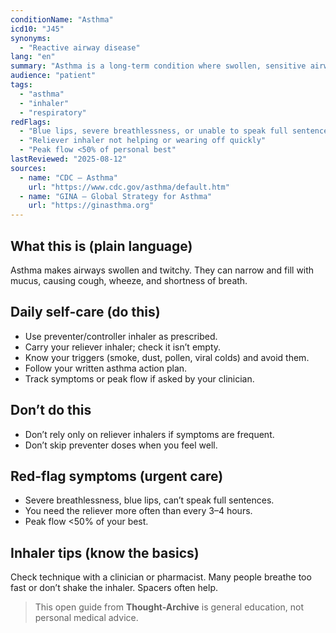 ```yaml
---
conditionName: "Asthma"
icd10: "J45"
synonyms:
  - "Reactive airway disease"
lang: "en"
summary: "Asthma is a long-term condition where swollen, sensitive airways narrow and make it hard to breathe. Symptoms often flare with triggers like colds, smoke, or exercise."
audience: "patient"
tags:
  - "asthma"
  - "inhaler"
  - "respiratory"
redFlags:
  - "Blue lips, severe breathlessness, or unable to speak full sentences"
  - "Reliever inhaler not helping or wearing off quickly"
  - "Peak flow <50% of personal best"
lastReviewed: "2025-08-12"
sources:
  - name: "CDC – Asthma"
    url: "https://www.cdc.gov/asthma/default.htm"
  - name: "GINA – Global Strategy for Asthma"
    url: "https://ginasthma.org"
---
```


## What this is (plain language)
Asthma makes airways swollen and twitchy. They can narrow and fill with mucus, causing cough, wheeze, and shortness of breath.

## Daily self-care (do this)
- Use preventer/controller inhaler as prescribed.
- Carry your reliever inhaler; check it isn’t empty.
- Know your triggers (smoke, dust, pollen, viral colds) and avoid them.
- Follow your written asthma action plan.
- Track symptoms or peak flow if asked by your clinician.

## Don’t do this
- Don’t rely only on reliever inhalers if symptoms are frequent.
- Don’t skip preventer doses when you feel well.

## Red-flag symptoms (urgent care)
- Severe breathlessness, blue lips, can’t speak full sentences.
- You need the reliever more often than every 3–4 hours.
- Peak flow <50% of your best.

## Inhaler tips (know the basics)
Check technique with a clinician or pharmacist. Many people breathe too fast or don’t shake the inhaler. Spacers often help.

> This open guide from **Thought-Archive** is general education, not personal medical advice.
